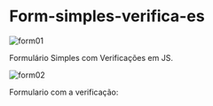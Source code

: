 # Form-simples-verifica-es

![form01](https://user-images.githubusercontent.com/31887816/191736812-b2be570a-7522-43bd-92d4-bd6fb768c096.png)

Formulário Simples com Verificações em JS.

![form02](https://user-images.githubusercontent.com/31887816/191736925-cb4f5bfb-484e-4fe6-9138-f0191cfacfe0.png)

Formulario com a verificação:
